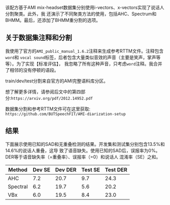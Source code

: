 该配方基于AMI mix-headset数据集分别使用i-vectors、x-vectors实现了说话人分割聚类。此外，我
还演示了不同聚类方法的使用，包括AHC、Spectrum和BHMM。最后，还添加了BHMM重分割的选项。

## 关于数据集注释和分割

我使用了官方的`AMI_public_manual_1.6.2`注释来生成参考RTTM文件。注释包含`word`和
`vocal sound`标签，后者包含大量类似音效的声音（主要是笑声，掌声等等）。为了实现【标准评估】，
我忽略了所有这种声音，只考虑`word`注释。我合并了相邻的没有停顿的语段。

train/dev/test分割来自官方的AMI完整语料库分区。

想了解更多详情，请参阅后文中的第四部分:`https://arxiv.org/pdf/2012.14952.pdf`

数据集分割和参考RTTM文件可在这里获取:
`https://github.com/BUTSpeechFIT/AMI-diarization-setup`

## 结果

下面展示使用已知的SAD和无重叠检测的结果。开发集和测试集分别包含13.5%和14.6%的说话人重叠，这导
致了语音缺失。使用已知的SAD后，误报率为0%。DER等于语音缺失率（=重叠率）、误报率（=0）和说话人
混淆率（SE）之和。

| Method   | Dev SE | Dev DER | Test SE | Test DER |
|----------|--------|---------|---------|----------|
| AHC      | 7.2    | 20.7    | 9.7     | 24.3     |
| Spectral | 6.2    | 19.7    | 5.6     | 20.2     |
| VBx      | 6.0    | 19.5    | 8.4     | 23.0     |
